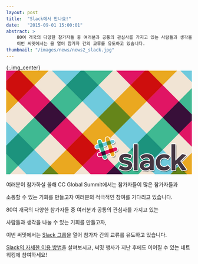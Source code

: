 ```yaml
---
layout: post
title:  "Slack에서 만나요!"
date:   "2015-09-01 15:00:01"
abstract: >
    80여 개국의 다양한 참가자들 중 여러분과 공통의 관심사를 가지고 있는 사람들과 생각을 나눌 수 있는 기회를 만들고자,
    이번 써밋에서는 을 열어 참가자 간의 교류를 유도하고 있습니다.
thumbnail: "/images/news/news2_slack.jpg"
---
```


{:.img_center}
!['The Slack!'](/images/news/news2_slack.jpg)

여러분이 참가하실 올해 CC Global Summit에서는 참가자들이 많은 참가자들과 

소통할 수 있는 기회를 만들고자 여러분의 적극적인 참여를 기다리고 있습니다.

80여 개국의 다양한 참가자들 중 여러분과 공통의 관심사를 가지고 있는
 
사람들과 생각을 나눌 수 있는 기회를 만들고자,
 
이번 써밋에서는 [Slack 그룹](https://ccglobalsummit2015.herokuapp.com/)을 열어 참가자 간의 교류를 유도하고 있습니다.
 
[Slack의 자세한 이용 방법](http://blog.hivearena.com/archives/3396)을 살펴보시고, 써밋 행사가 지난 후에도 이어질 수 있는 네트워킹에 참여하세요! 